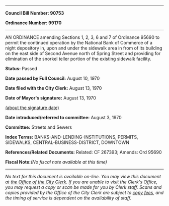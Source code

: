 

********

**Council Bill Number: 90753**
   
**Ordinance Number: 99170**
********

 AN ORDINANCE amending Sections 1, 2, 3, 6 and 7 of Ordinance 95690 to permit the continued operation by the National Bank of Commerce of a night depository in, upon and under the sidewalk area in from of its building on the east side of Second Avenue north of Spring Street and providing for elimination of the snorkel teller portion of the existing sidewalk facility.

**Status:** Passed
   
**Date passed by Full Council:** August 10, 1970
   
**Date filed with the City Clerk:** August 13, 1970
   
**Date of Mayor's signature:** August 13, 1970
   
[(about the signature date)](/~public/approvaldate.htm)
   
   
   
**Date introduced/referred to committee:** August 3, 1970
   
**Committee:** Streets and Sewers
   
   
**Index Terms:** BANKS-AND-LENDING-INSTITUTIONS, PERMITS, SIDEWALKS, CENTRAL-BUSINESS-DISTRICT, DOWNTOWN

**References/Related Documents:** Related: CF 267393; Amends: Ord 95690

**Fiscal Note:**_(No fiscal note available at this time)_
********

_No text for this document is available on-line. You may view this document at [the Office of the City Clerk](http://www.seattle.gov/leg/clerk/contactUs.htm). If you are unable to visit the Clerk's Office, you may request a copy or scan be made for you by Clerk staff. Scans and copies provided by the Office of the City Clerk are subject to [copy fees](http://clerk.seattle.gov/~public/clerkfees.htm), and the timing of service is dependent on the availability of staff._

